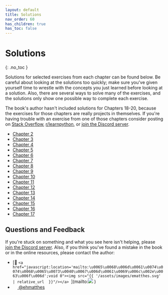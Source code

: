 ```yaml
---
layout: default
title: Solutions
nav_order: 60
has_children: true
has_toc: false
---
```


# Solutions
{: .no_toc }

Solutions for selected exercises from each chapter can be found below. Be careful about looking at the solutions too quickly; make sure you've given yourself time to wrestle with the concepts you just learned before looking at a solution. Also, there are several ways to solve many of the exercises, and the solutions only show one possible way to complete each exercise.

The book's author hasn't included solutions for Chapters 18-20, because the exercises for those chapters are really projects in themselves. If you're having trouble with an exercise from one of those chapters consider posting on [Stack Overflow](https://stackoverflow.com/), [r/learnpython](https://www.reddit.com/r/learnpython/), or [join the Discord server](https://discord.gg/KzzTBbr).

- [Chapter 2](../chapter_2/)
- [Chapter 3](../chapter_3/)
- [Chapter 4](../chapter_4/)
- [Chapter 5](../chapter_5/)
- [Chapter 6](../chapter_6/)
- [Chapter 7](../chapter_7/)
- [Chapter 8](../chapter_8/)
- [Chapter 9](../chapter_9/)
- [Chapter 10](../chapter_10/)
- [Chapter 11](../chapter_11/)
- [Chapter 12](../chapter_12/)
- [Chapter 13](../chapter_13/)
- [Chapter 14](../chapter_14/)
- [Chapter 15](../chapter_15/)
- [Chapter 16](../chapter_16/)
- [Chapter 17](../chapter_17/)

<a name="questions"></a>Questions and Feedback
---

If you're stuck on something and what you see here isn't helping, please [join the Discord server](https://discord.gg/KzzTBbr). Also, if you think you've found a mistake in the book or in the online resources, please contact the author:

- [📧 `<a href="javascript:location='mailto:\u0065\u0068\u006d\u0061\u0074\u0074\u0068\u0065\u0073\u0040\u0067\u006d\u0061\u0069\u006c\u002e\u0063\u006f\u006d';void 0"><img src="{{ '/assets/images/ematthes.svg' | relative_url  }}"/></a> `](mailto:<a href="javascript:location='mailto:\u0065\u0068\u006d\u0061\u0074\u0074\u0068\u0065\u0073\u0040\u0067\u006d\u0061\u0069\u006c\u002e\u0063\u006f\u006d';void 0"><img src="{{ '/assets/images/ematthes.svg' | relative_url  }}"/></a> )
- [<img src="https://raw.githubusercontent.com/johan/svg-cleanups/master/logos/twitter.svg" width="15"/>  @ehmatthes](http://twitter.com/ehmatthes/)